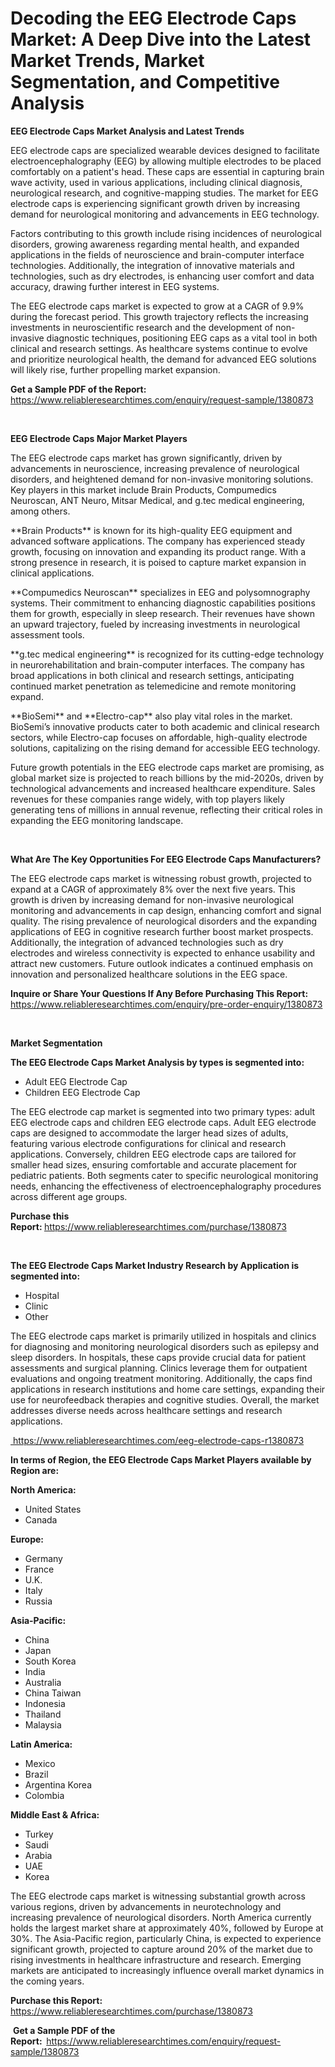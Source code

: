 <p><h1>Decoding the EEG Electrode Caps Market: A Deep Dive into the Latest Market Trends, Market Segmentation, and Competitive Analysis</h1></p><p><strong>EEG Electrode Caps Market Analysis and Latest Trends</strong></p>
<p><p>EEG electrode caps are specialized wearable devices designed to facilitate electroencephalography (EEG) by allowing multiple electrodes to be placed comfortably on a patient's head. These caps are essential in capturing brain wave activity, used in various applications, including clinical diagnosis, neurological research, and cognitive-mapping studies. The market for EEG electrode caps is experiencing significant growth driven by increasing demand for neurological monitoring and advancements in EEG technology.</p><p>Factors contributing to this growth include rising incidences of neurological disorders, growing awareness regarding mental health, and expanded applications in the fields of neuroscience and brain-computer interface technologies. Additionally, the integration of innovative materials and technologies, such as dry electrodes, is enhancing user comfort and data accuracy, drawing further interest in EEG systems.</p><p>The EEG electrode caps market is expected to grow at a CAGR of 9.9% during the forecast period. This growth trajectory reflects the increasing investments in neuroscientific research and the development of non-invasive diagnostic techniques, positioning EEG caps as a vital tool in both clinical and research settings. As healthcare systems continue to evolve and prioritize neurological health, the demand for advanced EEG solutions will likely rise, further propelling market expansion.</p></p>
<p><strong>Get a Sample PDF of the Report:&nbsp;</strong> <a href="https://www.reliableresearchtimes.com/enquiry/request-sample/1380873?utm_campaign=2999&utm_medium=2&utm_source=Github&utm_content=ia&utm_term=13042025&utm_id=eeg-electrode-caps">https://www.reliableresearchtimes.com/enquiry/request-sample/1380873</a></p>
<p>&nbsp;</p>
<p><strong>EEG Electrode Caps Major Market Players</strong></p>
<p><p>The EEG electrode caps market has grown significantly, driven by advancements in neuroscience, increasing prevalence of neurological disorders, and heightened demand for non-invasive monitoring solutions. Key players in this market include Brain Products, Compumedics Neuroscan, ANT Neuro, Mitsar Medical, and g.tec medical engineering, among others.</p><p>**Brain Products** is known for its high-quality EEG equipment and advanced software applications. The company has experienced steady growth, focusing on innovation and expanding its product range. With a strong presence in research, it is poised to capture market expansion in clinical applications.</p><p>**Compumedics Neuroscan** specializes in EEG and polysomnography systems. Their commitment to enhancing diagnostic capabilities positions them for growth, especially in sleep research. Their revenues have shown an upward trajectory, fueled by increasing investments in neurological assessment tools.</p><p>**g.tec medical engineering** is recognized for its cutting-edge technology in neurorehabilitation and brain-computer interfaces. The company has broad applications in both clinical and research settings, anticipating continued market penetration as telemedicine and remote monitoring expand. </p><p>**BioSemi** and **Electro-cap** also play vital roles in the market. BioSemi’s innovative products cater to both academic and clinical research sectors, while Electro-cap focuses on affordable, high-quality electrode solutions, capitalizing on the rising demand for accessible EEG technology.</p><p>Future growth potentials in the EEG electrode caps market are promising, as global market size is projected to reach billions by the mid-2020s, driven by technological advancements and increased healthcare expenditure. Sales revenues for these companies range widely, with top players likely generating tens of millions in annual revenue, reflecting their critical roles in expanding the EEG monitoring landscape.</p></p>
<p>&nbsp;</p>
<p><strong>What Are The Key Opportunities For EEG Electrode Caps Manufacturers?</strong></p>
<p><p>The EEG electrode caps market is witnessing robust growth, projected to expand at a CAGR of approximately 8% over the next five years. This growth is driven by increasing demand for non-invasive neurological monitoring and advancements in cap design, enhancing comfort and signal quality. The rising prevalence of neurological disorders and the expanding applications of EEG in cognitive research further boost market prospects. Additionally, the integration of advanced technologies such as dry electrodes and wireless connectivity is expected to enhance usability and attract new customers. Future outlook indicates a continued emphasis on innovation and personalized healthcare solutions in the EEG space.</p></p>
<p><strong>Inquire or Share Your Questions If Any Before Purchasing This Report:</strong> <a href="https://www.reliableresearchtimes.com/enquiry/pre-order-enquiry/1380873?utm_campaign=2999&utm_medium=2&utm_source=Github&utm_content=ia&utm_term=13042025&utm_id=eeg-electrode-caps">https://www.reliableresearchtimes.com/enquiry/pre-order-enquiry/1380873</a></p>
<p>&nbsp;</p>
<p><strong>Market Segmentation</strong></p>
<p><strong>The EEG Electrode Caps Market Analysis by types is segmented into:</strong></p>
<p><ul><li>Adult EEG Electrode Cap</li><li>Children EEG Electrode Cap</li></ul></p>
<p><p>The EEG electrode cap market is segmented into two primary types: adult EEG electrode caps and children EEG electrode caps. Adult EEG electrode caps are designed to accommodate the larger head sizes of adults, featuring various electrode configurations for clinical and research applications. Conversely, children EEG electrode caps are tailored for smaller head sizes, ensuring comfortable and accurate placement for pediatric patients. Both segments cater to specific neurological monitoring needs, enhancing the effectiveness of electroencephalography procedures across different age groups.</p></p>
<p><strong>Purchase this Report:&nbsp;</strong><a href="https://www.reliableresearchtimes.com/purchase/1380873?utm_campaign=2999&utm_medium=2&utm_source=Github&utm_content=ia&utm_term=13042025&utm_id=eeg-electrode-caps">https://www.reliableresearchtimes.com/purchase/1380873</a></p>
<p>&nbsp;</p>
<p><strong>The EEG Electrode Caps Market Industry Research by Application is segmented into:</strong></p>
<p><ul><li>Hospital</li><li>Clinic</li><li>Other</li></ul></p>
<p><p>The EEG electrode caps market is primarily utilized in hospitals and clinics for diagnosing and monitoring neurological disorders such as epilepsy and sleep disorders. In hospitals, these caps provide crucial data for patient assessments and surgical planning. Clinics leverage them for outpatient evaluations and ongoing treatment monitoring. Additionally, the caps find applications in research institutions and home care settings, expanding their use for neurofeedback therapies and cognitive studies. Overall, the market addresses diverse needs across healthcare settings and research applications.</p></p>
<p><a href="https://www.reliableresearchtimes.com/eeg-electrode-caps-r1380873?utm_campaign=2999&utm_medium=2&utm_source=Github&utm_content=ia&utm_term=13042025&utm_id=eeg-electrode-caps">&nbsp;https://www.reliableresearchtimes.com/eeg-electrode-caps-r1380873</a></p>
<p><strong>In terms of Region, the EEG Electrode Caps Market Players available by Region are:</strong></p>
<p>
    <p> <strong> North America: </strong>
        <ul>
            <li>United States</li>
            <li>Canada</li>
        </ul>
        </p> 
    <p> <strong> Europe: </strong>
        <ul>
            <li>Germany</li>
            <li>France</li>
            <li>U.K.</li>
            <li>Italy</li>
            <li>Russia</li>
        </ul>
        </p> 
    <p> <strong> Asia-Pacific: </strong>
        <ul>
            <li>China</li>
            <li>Japan</li>
            <li>South Korea</li>
            <li>India</li>
            <li>Australia</li>
            <li>China Taiwan</li>
            <li>Indonesia</li>
            <li>Thailand</li>
            <li>Malaysia</li>
        </ul>
        </p> 
    <p> <strong> Latin America: </strong>
        <ul>
            <li>Mexico</li>
            <li>Brazil</li>
            <li>Argentina Korea</li>
            <li>Colombia</li>
        </ul>
        </p> 
    <p> <strong> Middle East & Africa: </strong>
        <ul>
            <li>Turkey</li>
            <li>Saudi</li>
            <li>Arabia</li>
            <li>UAE</li>
            <li>Korea</li>
        </ul>
    </p>
    </p>
<p><p>The EEG electrode caps market is witnessing substantial growth across various regions, driven by advancements in neurotechnology and increasing prevalence of neurological disorders. North America currently holds the largest market share at approximately 40%, followed by Europe at 30%. The Asia-Pacific region, particularly China, is expected to experience significant growth, projected to capture around 20% of the market due to rising investments in healthcare infrastructure and research. Emerging markets are anticipated to increasingly influence overall market dynamics in the coming years.</p></p>
<p><strong>Purchase this Report: </strong><a href="https://www.reliableresearchtimes.com/purchase/1380873?utm_campaign=2999&utm_medium=2&utm_source=Github&utm_content=ia&utm_term=13042025&utm_id=eeg-electrode-caps">https://www.reliableresearchtimes.com/purchase/1380873</a></p>
<p>&nbsp;<strong>Get a Sample PDF of the Report:&nbsp;&nbsp;</strong><a href="https://www.reliableresearchtimes.com/enquiry/request-sample/1380873?utm_campaign=2999&utm_medium=2&utm_source=Github&utm_content=ia&utm_term=13042025&utm_id=eeg-electrode-caps">https://www.reliableresearchtimes.com/enquiry/request-sample/1380873</a></p>
<p><strong></strong></p>
<p><p></p><p></p><p></p></p>